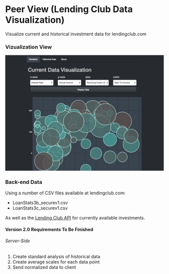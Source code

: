 # Peer View (Lending Club Data Visualization)

Visualize current and historical investment data for lendingclub.com

### Vizualization View

![lending club analysis](./project-files/viz.png)


### Back-end Data

Using a number of CSV files available at lendingclub.com:

- LoanStats3b_securev1.csv
- LoanStats3c_securev1.csv

As well as the [Lending Club API](https://www.lendingclub.com/developers/listed-loans.action) for currently available investments.

#### Version 2.0 Requirements To Be Finished

###### Server-Side

1. Create standard analysis of historical data
1. Create average scales for each data point
1. Send normalized data to client
